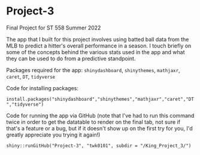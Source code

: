 # Project-3
Final Project for ST 558 Summer 2022

The app that I built for this project involves using batted ball data from the MLB to predict a hitter's overall performance in a season. I touch briefly on some of the concepts behind the various stats used in the app and what they can be used to do from a predictive standpoint.

Packages required for the app:
`shinydashboard`, `shinythemes`, `mathjaxr`, `caret`, `DT`, `tidyverse`

Code for installing packages:

`install.packages("shinydashboard","shinythemes","mathjaxr","caret","DT","tidyverse")`

Code for running the app via GitHub (note that I've had to run this command twice in order to get the datatable to render on the final tab, not sure if that's a feature or a bug, but if it doesn't show up on the first try for you, I'd greatly appreciate you trying it again!)

`shiny::runGitHub("Project-3", "twk0101", subdir = "/King_Project_3/")`
